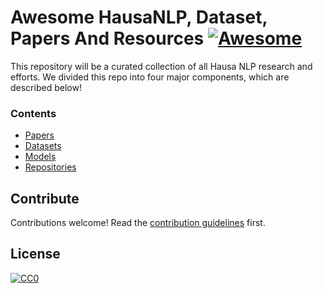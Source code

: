 # Awesome HausaNLP, Dataset, Papers And Resources [![Awesome](https://cdn.rawgit.com/sindresorhus/awesome/d7305f38d29fed78fa85652e3a63e154dd8e8829/media/badge.svg)](https://github.com/sindresorhus/awesome)

This repository will be a curated collection of all Hausa NLP research and efforts. We divided this repo into four major components, which are described below!

### Contents
- [Papers](sections/papers.md)
- [Datasets](sections/datasets.md)
- [Models](sections/models.md)
- [Repositories](sections/repos.md)


## Contribute
Contributions welcome! Read the [contribution guidelines](contributing.md) first.

## License
[![CC0](https://i.creativecommons.org/p/zero/1.0/88x31.png)](https://creativecommons.org/publicdomain/zero/1.0/)
